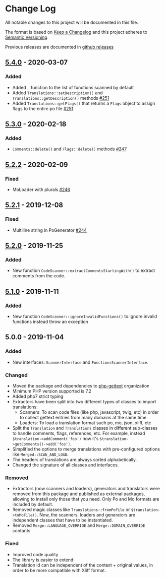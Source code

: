# Change Log

All notable changes to this project will be documented in this file.

The format is based on [Keep a Changelog](http://keepachangelog.com/)
and this project adheres to [Semantic Versioning](http://semver.org/).

Previous releases are documented in [github releases](https://github.com/oscarotero/Gettext/releases)

## [5.4.0] - 2020-03-07
### Added
- Added `_` function to the list of functions scanned by default
- Added `Translations::setDescription()` and `Translations::getDescription()` methods [#251]
- Added `Translations::getFlags()` that returns a `Flags` object to assign flags to the entire po file [#251]

## [5.3.0] - 2020-02-18
### Added
- `Comments::delete()` and `Flags::delete()` methods [#247]

## [5.2.2] - 2020-02-09
### Fixed
- MoLoader with plurals [#246]

## [5.2.1] - 2019-12-08
### Fixed
- Multiline string in PoGenerator [#244]

## [5.2.0] - 2019-11-25
### Added
- New function `CodeScanner::extractCommentsStartingWith()` to extract comments from the code.

## [5.1.0] - 2019-11-11
### Added
- New function `CodeScanner::ignoreInvalidFunctions()` to ignore invalid functions instead throw an exception

## 5.0.0 - 2019-11-04
### Added
- New interfaces: `ScannerInterface` and `FunctionsScannerInterface`.

### Changed
- Moved the package and dependencies to [php-gettext](https://github.com/php-gettext) organization
- Minimum PHP version supported is 7.2
- Added php7 strict typing
- Extractors have been split into two different types of classes to import translations:
  - Scanners: To scan code files (like php, javascript, twig, etc) in order to collect gettext entries from many domains at the same time.
  - Loaders: To load a translation format such po, mo, json, xliff, etc
- Split the `Translation` and `Translations` classes in different sub-classes to handle comments, flags, references, etc. For example, instead `$translation->addComment('foo')` now it's `$translation->getComments()->add('foo')`.
- Simplified the options to merge translations with pre-configured options like `Merged::SCAN_AND_LOAD`.
- The headers of translations are always sorted alphabetically.
- Changed the signature of all classes and interfaces.

### Removed
- Extractors (now scanners and loaders), generators and translators were removed from this package and published as external packages, allowing to install only those that you need. Only Po and Mo formats are included by default.
- Removed magic classes like `Translations::fromPoFile` or `$translation->toMoFile()`. Now, the scanners, loaders and generators are independent classes that have to be instantiated.
- Removed `Merge::LANGUAGE_OVERRIDE` and `Merge::DOMAIN_OVERRIDE` contants

### Fixed
- Improved code quality
- The library is easier to extend
- Translation id can be independent of the context + original values, in order to be more compatible with Xliff format.

[#244]: https://github.com/php-gettext/Gettext/issues/244
[#246]: https://github.com/php-gettext/Gettext/issues/246
[#247]: https://github.com/php-gettext/Gettext/issues/247
[#251]: https://github.com/php-gettext/Gettext/issues/251

[5.4.0]: https://github.com/php-gettext/Gettext/compare/v5.3.0...v5.4.0
[5.3.0]: https://github.com/php-gettext/Gettext/compare/v5.2.2...v5.3.0
[5.2.2]: https://github.com/php-gettext/Gettext/compare/v5.2.1...v5.2.2
[5.2.1]: https://github.com/php-gettext/Gettext/compare/v5.2.0...v5.2.1
[5.2.0]: https://github.com/php-gettext/Gettext/compare/v5.1.0...v5.2.0
[5.1.0]: https://github.com/php-gettext/Gettext/compare/v5.0.0...v5.1.0
